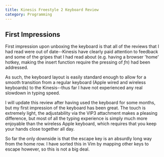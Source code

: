 ```yaml
---
title: Kinesis Freestyle 2 Keyboard Review
category: Programming
---
```


## First Impressions

First impression upon unboxing the keyboard is that all of the reviews that I
had read were out of date--Kinesis have clearly paid attention to feedback and
some of the gripes that I had read about (e.g. having a browser 'home' hotkey,
making the insert function require the pressing of *fn*) had been addressed.

As such, the keyboard layout is easily standard enough to allow for a smooth
transition from a regular keyboard (Apple wired and wireless keyboards) to the
Kinesis--thus far I have not experienced any real slowdown in typing speed.

I will update this review after having used the keyboard for some months, but my
first impression of the keyboard has been great. The touch is extremely light,
the adjustability via the VIP3 attachment makes a pleasing difference, but most
of all the typing experience is simply much more enjoyable than the wireless
Apple keyboard, which requires that you keep your hands close together all day.

So far the only downside is that the escape key is an absurdly long way from the
home row. I have sorted this in Vim by mapping other keys to escape however, so
this is not a big deal.
